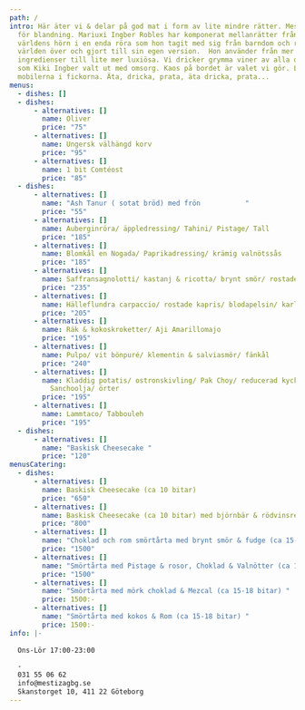 ```yaml
---
path: /
intro: Här äter vi & delar på god mat i form av lite mindre rätter. Mestiza står
  för blandning. Mariuxi Ingber Robles har komponerat mellanrätter från alla
  världens hörn i en enda röra som hon tagit med sig från barndom och resor
  världen över och gjort till sin egen version.  Hon använder från mer enkla
  ingredienser till lite mer luxiösa. Vi dricker grymma viner av alla dess slag,
  som Kiki Ingber valt ut med omsorg. Kaos på bordet är valet vi gör. Lämna
  mobilerna i fickorna. Äta, dricka, prata, äta dricka, prata...
menus:
  - dishes: []
  - dishes:
      - alternatives: []
        name: Oliver
        price: "75"
      - alternatives: []
        name: Ungersk välhängd korv
        price: "95"
      - alternatives: []
        name: 1 bit Comtéost
        price: "85"
  - dishes:
      - alternatives: []
        name: "Ash Tanur ( sotat bröd) med frön           "
        price: "55"
      - alternatives: []
        name: Auberginröra/ äppledressing/ Tahini/ Pistage/ Tall
        price: "185"
      - alternatives: []
        name: Blomkål en Nogada/ Paprikadressing/ krämig valnötssås
        price: "185"
      - alternatives: []
        name: Saffransagnolotti/ kastanj & ricotta/ brynt smör/ rostade pinjenötter
        price: "235"
      - alternatives: []
        name: Hälleflundra carpaccio/ rostade kapris/ blodapelsin/ karljohansolja
        price: "205"
      - alternatives: []
        name: Räk & kokoskroketter/ Aji Amarillomajo
        price: "195"
      - alternatives: []
        name: Pulpo/ vit bönpuré/ klementin & salviasmör/ fänkål
        price: "240"
      - alternatives: []
        name: Kladdig potatis/ ostronskivling/ Pak Choy/ reducerad kycklingsfond/ Chili/
          Sanchoolja/ örter
        price: "195"
      - alternatives: []
        name: Lammtaco/ Tabbouleh
        price: "195"
  - dishes:
      - alternatives: []
        name: "Baskisk Cheesecake "
        price: "120"
menusCatering:
  - dishes:
      - alternatives: []
        name: Baskisk Cheesecake (ca 10 bitar)
        price: "650"
      - alternatives: []
        name: Baskisk Cheesecake (ca 10 bitar) med björnbär & rödvinsreduktion
        price: "800"
      - alternatives: []
        name: "Choklad och rom smörtårta med brynt smör & fudge (ca 15-18 bitar) "
        price: "1500"
      - alternatives: []
        name: "Smörtårta med Pistage & rosor, Choklad & Valnötter (ca 15-18 bitar) "
        price: "1500"
      - alternatives: []
        name: "Smörtårta med mörk choklad & Mezcal (ca 15-18 bitar) "
        price: 1500:-
      - alternatives: []
        name: "Smörtårta med kokos & Rom (ca 15-18 bitar) "
        price: 1500:-
info: |-
  
  Ons-Lör 17:00-23:00

  -
  031 55 06 62
  info@mestizagbg.se
  Skanstorget 10, 411 22 Göteborg
---
```

